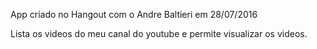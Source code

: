
App criado no Hangout com o Andre Baltieri em 28/07/2016

Lista os videos do meu canal do youtube e permite visualizar os videos.
